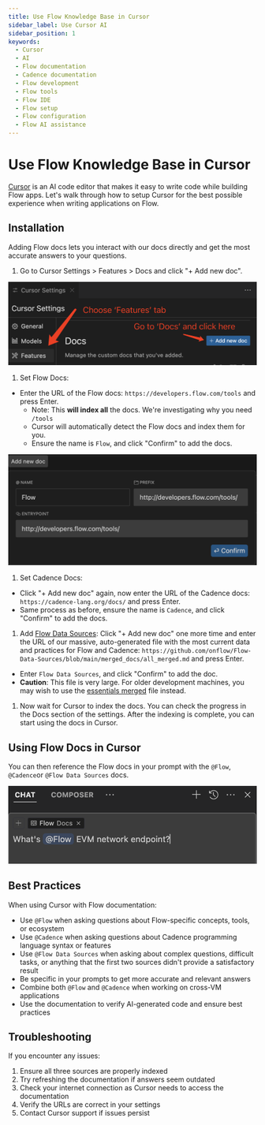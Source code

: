 ```yaml
---
title: Use Flow Knowledge Base in Cursor
sidebar_label: Use Cursor AI
sidebar_position: 1
keywords:
  - Cursor
  - AI
  - Flow documentation
  - Cadence documentation
  - Flow development
  - Flow tools
  - Flow IDE
  - Flow setup
  - Flow configuration
  - Flow AI assistance
---
```


# Use Flow Knowledge Base in Cursor

[Cursor] is an AI code editor that makes it easy to write code while building Flow apps. Let's walk through how to setup Cursor for the best possible experience when writing applications on Flow.

## Installation

Adding Flow docs lets you interact with our docs directly and get the most accurate answers to your questions.

1. Go to Cursor Settings > Features > Docs and click "+ Add new doc".

![Cursor Settings](./images//use-cursor-1.png)

1. Set Flow Docs:

- Enter the URL of the Flow docs: `https://developers.flow.com/tools` and press Enter.
  - Note: This **will index all** the docs. We're investigating why you need `/tools`
  - Cursor will automatically detect the Flow docs and index them for you.
  - Ensure the name is `Flow`, and click "Confirm" to add the docs.

![Cursor Settings](./images//use-cursor-2.png)

1. Set Cadence Docs:

- Click "+ Add new doc" again, now enter the URL of the Cadence docs: `https://cadence-lang.org/docs/` and press Enter.
- Same process as before, ensure the name is `Cadence`, and click "Confirm" to add the docs.

1. Add [Flow Data Sources]:
   Click "+ Add new doc" one more time and enter the URL of our massive, auto-generated file with the most current data and practices for Flow and Cadence: `https://github.com/onflow/Flow-Data-Sources/blob/main/merged_docs/all_merged.md` and press Enter.

- Enter `Flow Data Sources`, and click "Confirm" to add the doc.
- **Caution**: This file is very large. For older development machines, you may wish to use the [essentials merged] file instead.

1. Now wait for Cursor to index the docs. You can check the progress in the Docs section of the settings. After the indexing is complete, you can start using the docs in Cursor.

## Using Flow Docs in Cursor

You can then reference the Flow docs in your prompt with the `@Flow`, `@Cadence`or `@Flow Data Sources` docs.

![Cursor Settings](./images//use-cursor-3.png)

## Best Practices

When using Cursor with Flow documentation:

- Use `@Flow` when asking questions about Flow-specific concepts, tools, or ecosystem
- Use `@Cadence` when asking questions about Cadence programming language syntax or features
- Use `@Flow Data Sources` when asking about complex questions, difficult tasks, or anything that the first two sources didn't provide a satisfactory result
- Be specific in your prompts to get more accurate and relevant answers
- Combine both `@Flow` and `@Cadence` when working on cross-VM applications
- Use the documentation to verify AI-generated code and ensure best practices

## Troubleshooting

If you encounter any issues:

1. Ensure all three sources are properly indexed
2. Try refreshing the documentation if answers seem outdated
3. Check your internet connection as Cursor needs to access the documentation
4. Verify the URLs are correct in your settings
5. Contact Cursor support if issues persist

[Cursor]: https://www.cursor.com/
[Flow Data Sources]: ../flow-data-sources.md
[essentials merged]: https://github.com/onflow/Flow-Data-Sources/blob/main/merged_docs/essentials_merged.md
